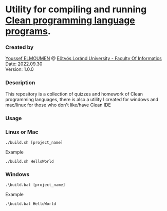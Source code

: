 # Utility for compiling and running [Clean programming language programs](http://clean.cs.ru.nl/Clean).
### Created by
[Youssef ELMOUMEN](https://www.linkedin.com/in/youssef-elmoumen/) @ [Eötvös Loránd University - Faculty Of Informatics](https://www.elte.hu/) <br> 
Date: 2022.09.30<br>
Version: 1.0.0<br>

### Description

This repository is a collection of quizzes and homework of Clean programming languages, there is also a utility I created for windows and mac/linux for those who don't like/have Clean IDE


### Usage
### Linux or Mac

`
./build.sh [project_name]
`

Example<br>

`
./build.sh HelloWorld
`
<br>

### Windows
`
.\build.bat [project_name]
`

Example<br>

`
.\build.bat HelloWorld
`



